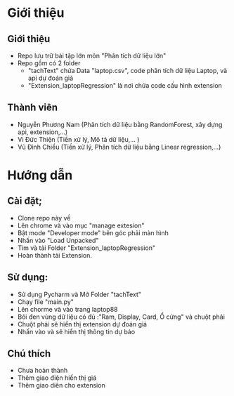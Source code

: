 # Giới thiệu
## Giới thiệu
  - Repo lưu trữ bài tập lớn môn "Phân tích dữ liệu lớn"
  - Repo gồm có 2 folder
    + "tachText" chứa Data "laptop.csv", code phân tích dữ liệu Laptop, và api dự đoán giá
    + "Extension_laptopRegression" là nơi chứa code cấu hình extension
## Thành viên
  - Nguyễn Phương Nam (Phân tích dữ liệu bằng RandomForest, xây dựng api, extension,...)
  - Vi Đức Thiện (Tiền xử lý, Mô tả dữ liệu,... )
  - Vũ Đình Chiểu (Tiền xử lý, Phân tích dữ liệu bằng Linear regression,...)
# Hướng dẫn
## Cài đặt;
  - Clone repo này về
  - Lên chrome và vào mục "manage extesion"
  - Bật mode "Developer mode" bên góc phải màn hình
  - Nhấn vào "Load Unpacked"
  - Tìm và tải Folder "Extension_laptopRegression"
  - Hoàn thành tải Extension.
## Sử dụng:
  - Sử dụng Pycharm và Mở Folder "tachText"
  - Chạy file "main.py"
  - Lên chorme và vào trang laptop88
  - Bôi đen vùng dữ liệu có đủ :"Ram, Display, Card, Ổ cứng" và chuột phải
  - Chuột phải sẽ hiển thị extension dự đoán giá
  - Nhấn vào và sẽ hiển thị thông tin dự báo
## Chú thích
  - Chưa hoàn thành
  - Thêm giao điện hiển thị giá
  - Thêm giao diên cho  extension
